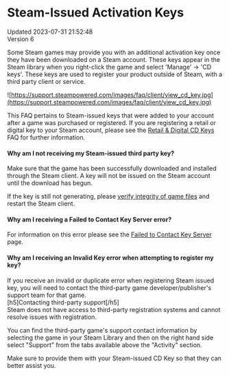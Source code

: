 # Steam-Issued Activation Keys
Updated 2023-07-31 21:52:48  
Version 6  

Some Steam games may provide you with an additional activation key once they have been downloaded on a Steam account. These keys appear in the Steam library when you right-click the game and select 'Manage' -> 'CD keys'. These keys are used to register your product outside of Steam, with a third party client or service.  
  
![https://support.steampowered.com/images/faq/client/view_cd_key.jpg](https://support.steampowered.com/images/faq/client/view_cd_key.jpg)  
  
This FAQ pertains to Steam-issued keys that were added to your account after a game was purchased or registered. If you are registering a retail or digital key to your Steam account, please see the [Retail & Digital CD Keys](https://help.steampowered.com/en/faqs/view/0E71-0971-324A-1161) FAQ for further information.  
#### Why am I not receiving my Steam-issued third party key?
Make sure that the game has been successfully downloaded and installed through the Steam client. A key will not be issued on the Steam account until the download has begun.  
  
If the key is still not generating, please [verify integrity of game files](https://help.steampowered.com/en/faqs/view/0C48-FCBD-DA71-93EB) and restart the Steam client.  
  
#### Why am I receiving a Failed to Contact Key Server error?
  
For information on this error please see the [Failed to Contact Key Server](https://help.steampowered.com/en/faqs/view/19CE-F573-6077-CAF8) page.  
  
#### Why am I receiving an Invalid Key error when attempting to register my key?
If you receive an invalid or duplicate error when registering Steam issued key, you will need to contact the third-party game developer/publisher's support team for that game.  
[h5]Contacting third-party support[/h5]  
Steam does not have access to third-party registration systems and cannot resolve issues with registration.  
  
You can find the third-party game's support contact information by selecting the game in your Steam Library and then on the right hand side select "Support" from the tabs available above the "Activity" section.  
  
Make sure to provide them with your Steam-issued CD Key so that they can better assist you.